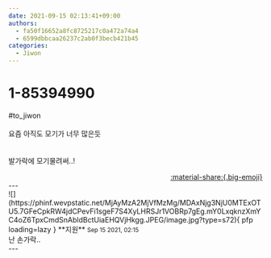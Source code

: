 ```yaml
---
date: 2021-09-15 02:13:41+09:00
authors:
  - fa50f16652a8fc8725217c0a472a74a4
  - 6599dbbcaa26237c2ab0f3becb421b45
categories:
  - Jiwon
---
```


# 1-85394990

<div class="post-container" markdown="1">
<div class="content-container md-sidebar__scrollwrap" markdown="1">

\#to_jiwon<br><br>요즘 아직도 모기가 너무 많은듯<br><br><br>발가락에 모기물려써..!

</div>
</div>

<div style="text-align: right;" markdown="1">
<a href="https://weverse.io/fromis9/fanpost/1-85394990" style="text-align: right;">:material-share:{.big-emoji}</a>
</div>
---

<div class="comments-container md-sidebar__scrollwrap" markdown="1">
<div class="comment" markdown="1">
<div class='id-container' markdown="1">
![](https://phinf.wevpstatic.net/MjAyMzA2MjVfMzMg/MDAxNjg3NjU0MTExOTU5.7GFeCpkRW4jdCPevFi1sgeF7S4XyLHRSJr1VOBRp7gEg.mY0LxqknzXmYC4oZ6TpxCmdSnAbldBctUiaEHQVjHkgg.JPEG/image.jpg?type=s72){ pfp loading=lazy }
**<span class="artist">지원</span>** <small>Sep 15 2021, 02:15</small><br>
</div>
<div class='comment-body' markdown="1">
난 손가락..
</div>
</div>
</div>
---
